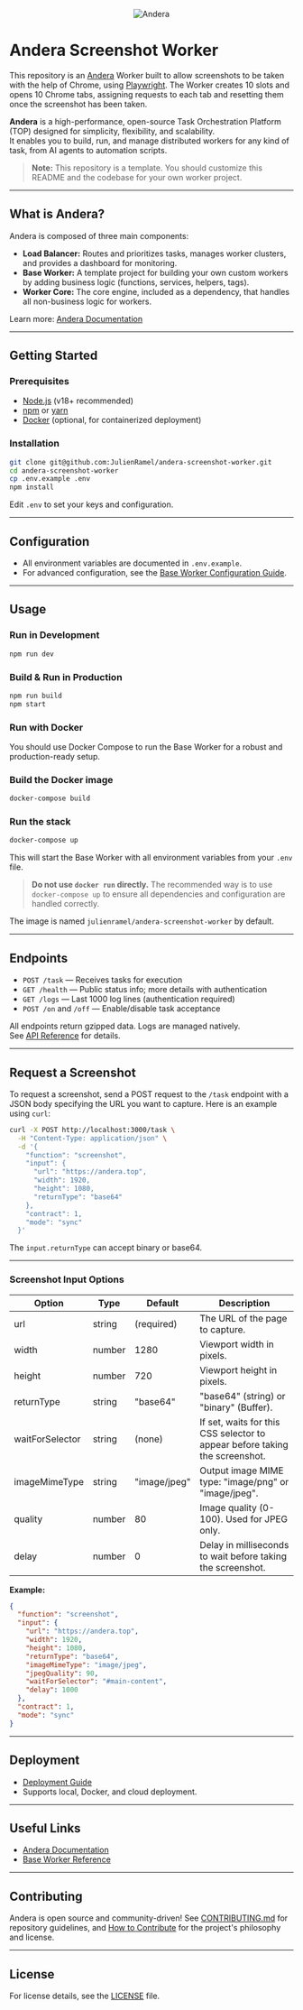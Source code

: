 <p align="center">
  <img src="https://andera.top/img/github.png" alt="Andera" style="max-width: 100%; height: auto;"/>
</p>

# Andera Screenshot Worker

This repository is an [Andera](https://andera.top) Worker built to allow screenshots to be taken with the help of Chrome, using [Playwright](https://playwright.dev). The Worker creates 10 slots and opens 10 Chrome tabs, assigning requests to each tab and resetting them once the screenshot has been taken.

**Andera** is a high-performance, open-source Task Orchestration Platform (TOP) designed for simplicity, flexibility, and scalability.  
It enables you to build, run, and manage distributed workers for any kind of task, from AI agents to automation scripts.

> **Note:** This repository is a template. You should customize this README and the codebase for your own worker project.

---

## What is Andera?

Andera is composed of three main components:
- **Load Balancer:** Routes and prioritizes tasks, manages worker clusters, and provides a dashboard for monitoring.
- **Base Worker:** A template project for building your own custom workers by adding business logic (functions, services, helpers, tags).
- **Worker Core:** The core engine, included as a dependency, that handles all non-business logic for workers.

Learn more: [Andera Documentation](https://andera.top/docs/)

---

## Getting Started

### Prerequisites

- [Node.js](https://nodejs.org/) (v18+ recommended)
- [npm](https://www.npmjs.com/) or [yarn](https://yarnpkg.com/)
- [Docker](https://www.docker.com/) (optional, for containerized deployment)

### Installation

```sh
git clone git@github.com:JulienRamel/andera-screenshot-worker.git
cd andera-screenshot-worker
cp .env.example .env
npm install
```

Edit `.env` to set your keys and configuration.

---

## Configuration

- All environment variables are documented in `.env.example`.
- For advanced configuration, see the [Base Worker Configuration Guide](https://andera.top/docs/base-worker/configuration/).

---

## Usage

### Run in Development

```sh
npm run dev
```

### Build & Run in Production

```sh
npm run build
npm start
```

### Run with Docker

You should use Docker Compose to run the Base Worker for a robust and production-ready setup.

### Build the Docker image

```sh
docker-compose build
```

### Run the stack

```sh
docker-compose up
```

This will start the Base Worker with all environment variables from your `.env` file.

> **Do not use `docker run` directly.** The recommended way is to use `docker-compose up` to ensure all dependencies and configuration are handled correctly.

The image is named `julienramel/andera-screenshot-worker` by default.

---

## Endpoints

- `POST /task` — Receives tasks for execution
- `GET /health` — Public status info; more details with authentication
- `GET /logs` — Last 1000 log lines (authentication required)
- `POST /on` and `/off` — Enable/disable task acceptance

All endpoints return gzipped data. Logs are managed natively.  
See [API Reference](https://andera.top/docs/base-worker/usage/) for details.

---

## Request a Screenshot

To request a screenshot, send a POST request to the `/task` endpoint with a JSON body specifying the URL you want to capture. Here is an example using `curl`:

```bash
curl -X POST http://localhost:3000/task \
  -H "Content-Type: application/json" \
  -d '{
    "function": "screenshot",
    "input": {
      "url": "https://andera.top",
      "width": 1920,
      "height": 1080,
      "returnType": "base64"
    },
    "contract": 1,
    "mode": "sync"
  }'
```

The `input.returnType` can accept binary or base64.

---

### Screenshot Input Options

| Option           | Type     | Default         | Description                                                                 |
|------------------|----------|-----------------|-----------------------------------------------------------------------------|
| url              | string   | (required)      | The URL of the page to capture.                                             |
| width            | number   | 1280            | Viewport width in pixels.                                                   |
| height           | number   | 720             | Viewport height in pixels.                                                  |
| returnType       | string   | "base64"        | "base64" (string) or "binary" (Buffer).                                     |
| waitForSelector  | string   | (none)          | If set, waits for this CSS selector to appear before taking the screenshot. |
| imageMimeType    | string   | "image/jpeg"    | Output image MIME type: "image/png" or "image/jpeg".                        |
| quality          | number   | 80              | Image quality (0-100). Used for JPEG only.                                  |
| delay            | number   | 0               | Delay in milliseconds to wait before taking the screenshot.                 |

**Example:**
```json
{
  "function": "screenshot",
  "input": {
    "url": "https://andera.top",
    "width": 1920,
    "height": 1080,
    "returnType": "base64",
    "imageMimeType": "image/jpeg",
    "jpegQuality": 90,
    "waitForSelector": "#main-content",
    "delay": 1000
  },
  "contract": 1,
  "mode": "sync"
}
```

---

## Deployment

- [Deployment Guide](https://andera.top/docs/base-worker/deployment/)
- Supports local, Docker, and cloud deployment.

---

## Useful Links

- [Andera Documentation](https://andera.top/docs/)
- [Base Worker Reference](https://andera.top/docs/base-worker/)

---

## Contributing

Andera is open source and community-driven!
See [CONTRIBUTING.md](CONTRIBUTING.md) for repository guidelines, and [How to Contribute](https://andera.top/docs/contribute) for the project's philosophy and license.

---

## License

For license details, see the [LICENSE](LICENSE) file.